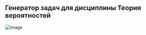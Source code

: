  ## Генератор задач для дисциплины Теория вероятностей
 
![image](https://user-images.githubusercontent.com/96076243/161138619-b0b1fc6a-d977-4b95-b6f5-ce1f6a3f2771.png)
